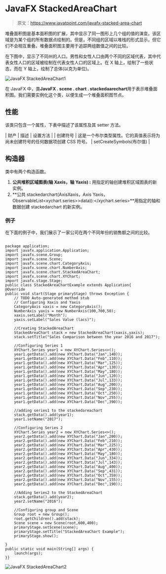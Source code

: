 # JavaFX StackedAreaChart

> 原文：<https://www.javatpoint.com/javafx-stacked-area-chart>

堆叠面积图是基本面积图的扩展，其中显示了同一图形上几个组的值的演变。该区域是为某个组的所有数据点绘制的。但是，不同组的区域以堆栈的形式显示，但它们不会相互重叠。堆叠面积图主要用于追踪两组数值之间的比较。

在下图中，显示了不同州的人口。男性和女性人口由两个不同的区域代表，其中代表女性人口的区域被绘制在代表女性人口的区域上。在 X 轴上，绘制了一些状态，而在 Y 轴上，绘制了总体(以克为单位)。

![JavaFX StackedAreaChart1](../img/7c859d0ccb9a96ca04cde6aba64cf1bc.png)

在 JavaFX 中，类**JavaFX . scene . chart . stackedaarechart**用于表示堆叠面积图。我们需要实例化这个类，以便生成一个堆叠面积图节点。

## 性能

该类只包含一个属性，下表中描述了该属性及其 setter 方法。

| 财产 | 描述 | 设置方法 |
| 创建符号 | 这是一个布尔类型属性。它的真值表示将为尚未创建符号的任何数据项创建 CSS 符号。 | setCreateSymbols(布尔值) |

## 构造器

类中有两个构造函数。

1.  **公共堆积区域图表(轴 <x>Xaxis，轴 <y>Yaxis) :</y></x>** 用指定的轴创建堆积区域图表的新实例。
2.  **公共 stackedarchart(Axis<x>Xaxis，Axis <y>Yaxis，ObservableList<xychart.series>>data)):</xychart.series></y></x>**用指定的轴和数据创建 stackedarchart 的新实例。

### 例子

在下面的例子中，我们展示了一家公司在两个不同年份的销售额之间的比较。

```

package application;
import javafx.application.Application;
import javafx.scene.Group;
import javafx.scene.Scene;
import javafx.scene.chart.CategoryAxis;
import javafx.scene.chart.NumberAxis;
import javafx.scene.chart.StackedAreaChart;
import javafx.scene.chart.XYChart;
import javafx.stage.Stage;
public class StackedAreaChartExample extends Application{
@Override
public void start(Stage primaryStage) throws Exception {
	// TODO Auto-generated method stub
	// Configuring Xaxis and Yaxis 
	CategoryAxis xaxis = new CategoryAxis();
	NumberAxis yaxis = new NumberAxis(100,700,50);
	xaxis.setLabel("Month");
	yaxis.setLabel("Sales Value (lacs)");

	//Creating StackedAreaChart 
	StackedAreaChart stack = new StackedAreaChart(xaxis,yaxis);
	stack.setTitle("Sales Comparison between the year 2016 and 2017");

	//Configuring Series 1 
	XYChart.Series year1 = new XYChart.Series<>();
	year1.getData().add(new XYChart.Data("Jan",140));
	year1.getData().add(new XYChart.Data("Feb",110));
	year1.getData().add(new XYChart.Data("Mar",125));
	year1.getData().add(new XYChart.Data("Apr",130));
	year1.getData().add(new XYChart.Data("May",180));
	year1.getData().add(new XYChart.Data("Jun",120));
	year1.getData().add(new XYChart.Data("Jul",133));
	year1.getData().add(new XYChart.Data("Aug",200));
	year1.getData().add(new XYChart.Data("Sep",230));
	year1.getData().add(new XYChart.Data("Oct",250));
	year1.getData().add(new XYChart.Data("Nov",255));
	year1.getData().add(new XYChart.Data("Dec",390));

	//adding series1 to the stackedareachart 
	stack.getData().add(year1);
	year1.setName("2017");

	//Configuring Series 2 
	XYChart.Series year2 = new XYChart.Series<>();
	year2.getData().add(new XYChart.Data("Jan",200));
	year2.getData().add(new XYChart.Data("Feb",210));
	year2.getData().add(new XYChart.Data("Mar",225));
	year2.getData().add(new XYChart.Data("Apr",430));
	year2.getData().add(new XYChart.Data("May",180));
	year2.getData().add(new XYChart.Data("Jun",334));
	year2.getData().add(new XYChart.Data("Jul",143));
	year2.getData().add(new XYChart.Data("Aug",400));
	year2.getData().add(new XYChart.Data("Sep",431));
	year2.getData().add(new XYChart.Data("Oct",359));
	year2.getData().add(new XYChart.Data("Nov",155));
	year2.getData().add(new XYChart.Data("Dec",190));

	//Adding Series2 to the StackedAreaChart
	stack.getData().add(year2);
	year2.setName("2016");

	//Configuring group and Scene 
	Group root = new Group();
	root.getChildren().add(stack);
	Scene scene = new Scene(root,600,400);
	primaryStage.setScene(scene);
	primaryStage.setTitle("StackedAreaChart Example");
	primaryStage.show();		

}
public static void main(String[] args) {
	launch(args);
}}

```

![JavaFX StackedAreaChart2](../img/2d9867f9ea03b6080ddb35f797ab1759.png)